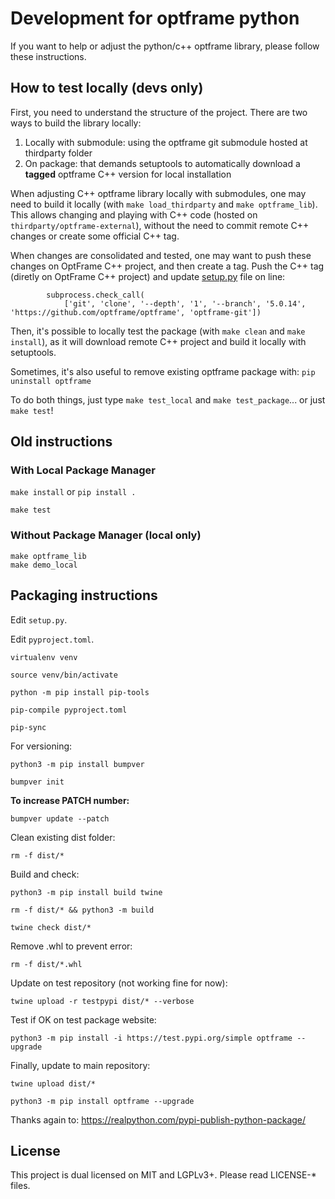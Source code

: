 # Development for optframe python

If you want to help or adjust the python/c++ optframe library, please follow these instructions.

## How to test locally (devs only)

First, you need to understand the structure of the project.
There are two ways to build the library locally:

1. Locally with submodule: using the optframe git submodule hosted at thirdparty folder
2. On package: that demands setuptools to automatically download a **tagged** optframe C++ version for local installation

When adjusting C++ optframe library locally with submodules, one may need to build it locally (with `make load_thirdparty` and `make optframe_lib`).
This allows changing and playing with C++ code (hosted on `thirdparty/optframe-external`), without the need to commit remote C++ changes or create some official C++ tag.

When changes are consolidated and tested, one may want to push these changes on OptFrame C++ project, and then create a tag. Push the C++ tag (diretly on OptFrame C++ project) and update [setup.py](setup.py) file on line:

```
        subprocess.check_call(
            ['git', 'clone', '--depth', '1', '--branch', '5.0.14', 'https://github.com/optframe/optframe', 'optframe-git'])
```

Then, it's possible to locally test the package (with `make clean` and `make install`), 
as it will download remote C++ project and build it locally with setuptools.

Sometimes, it's also useful to remove existing optframe package with: `pip uninstall optframe`

To do both things, just type `make test_local` and `make test_package`... or just `make test`!

## Old instructions

### With Local Package Manager

`make install` or `pip install .`

`make test`

### Without Package Manager (local only)

```
make optframe_lib
make demo_local
```

## Packaging instructions

Edit `setup.py`.

Edit `pyproject.toml`.

`virtualenv venv`

`source venv/bin/activate`

`python -m pip install pip-tools`

`pip-compile pyproject.toml`

`pip-sync`

For versioning:

`python3 -m pip install bumpver`

`bumpver init`

**To increase PATCH number:**

`bumpver update --patch`

Clean existing dist folder:

`rm -f dist/*`

Build and check:

`python3 -m pip install build twine`

`rm -f dist/* && python3 -m build`

`twine check dist/*`

Remove .whl to prevent error:

`rm -f dist/*.whl`

Update on test repository (not working fine for now):

`twine upload -r testpypi dist/* --verbose`

Test if OK on test package website:

`python3 -m pip install -i https://test.pypi.org/simple optframe --upgrade`

Finally, update to main repository:

`twine upload dist/*`

`python3 -m pip install optframe --upgrade`

Thanks again to: https://realpython.com/pypi-publish-python-package/

## License

This project is dual licensed on MIT and LGPLv3+. Please read LICENSE-* files.

